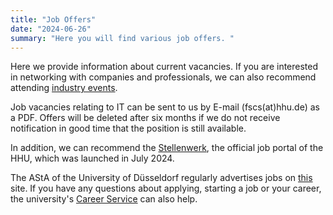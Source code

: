 ```yaml
---
title: "Job Offers"
date: "2024-06-26"
summary: "Here you will find various job offers. "
---
```

Here we provide information about current vacancies. If you are interested in 
networking with companies and professionals, we can also recommend attending 
<a href="https://fscs.hhu.de/de/veranstaltungen/branchenevents/" target="_blank">industry events</a>.

Job vacancies relating to IT can be sent to us by E-mail (fscs(at)hhu.de) 
as a PDF. Offers will be deleted after six months if we do not receive 
notification in good time that the position is still available.

In addition, we can recommend the <a href="https://www.stellenwerk.de/duesseldorf" target="_blank">Stellenwerk</a>, 
the official job portal of the HHU, which was launched in July 2024.

The AStA of the University of Düsseldorf regularly advertises jobs on <a href="https://astahhu.de/stellenausschreibungen/" target="_blank">this</a> site.
If you have any questions about applying, starting a job or your career, the 
university's <a href="https://www.studierendenakademie.hhu.de/career-service.html" target="_blank">Career Service</a> can also help.

